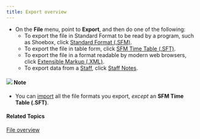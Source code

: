 ```yaml
---
title: Export overview
---
```


- On the **File** menu, point to **Export**, and then do one of the following:
  - To export the file in Standard Format to be read by a program, such as Shoebox, click [Standard Format (.SFM)](sfm-xml).
  - To export the file in table form, click [SFM Time Table (.SFT)](sfm-time-table).
  - To export the file in a format readable by modern web browsers, click [Extensible Markup (.XML)](xml).
  - To export data from a [Staff](../../graphs/types/music/staff), click [Staff Notes](staff-notes).

#### ![](../../../../images/001.png) **Note**

- You can [import](../import) all the file formats you export, *except* an **SFM Time Table (.SFT)**.

#### **Related Topics**
[File overview](../overview)